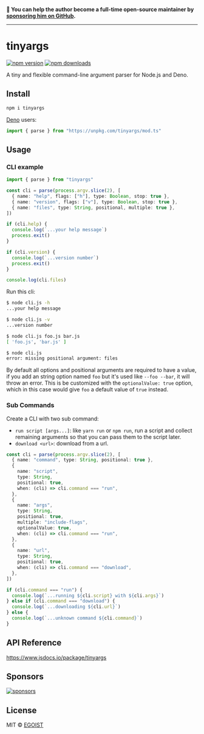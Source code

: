**💛 You can help the author become a full-time open-source maintainer by [sponsoring him on GitHub](https://github.com/sponsors/egoist).**

---

# tinyargs

[![npm version](https://badgen.net/npm/v/tinyargs)](https://npm.im/tinyargs) [![npm downloads](https://badgen.net/npm/dm/tinyargs)](https://npm.im/tinyargs)

A tiny and flexible command-line argument parser for Node.js and Deno.

## Install

```bash
npm i tinyargs
```

[Deno](https://deno.land) users:

```ts
import { parse } from "https://unpkg.com/tinyargs/mod.ts"
```

## Usage

### CLI example

```ts
import { parse } from "tinyargs"

const cli = parse(process.argv.slice(2), [
  { name: "help", flags: ["h"], type: Boolean, stop: true },
  { name: "version", flags: ["v"], type: Boolean, stop: true },
  { name: "files", type: String, positional, multiple: true },
])

if (cli.help) {
  console.log(`...your help message`)
  process.exit()
}

if (cli.version) {
  console.log(`...version number`)
  process.exit()
}

console.log(cli.files)
```

Run this cli:

```bash
$ node cli.js -h
...your help message

$ node cli.js -v
...version number

$ node cli.js foo.js bar.js
[ 'foo.js', 'bar.js' ]

$ node cli.js
error: missing positional argument: files
```

By default all options and positional arguments are required to have a value, if you add an string option named `foo` but it's used like `--foo --bar`, it will throw an error. This is be customized with the `optionalValue: true` option, which in this case would give `foo` a default value of `true` instead.

### Sub Commands

Create a CLI with two sub command:

- `run script [args...]`: like `yarn run` or `npm run`, run a script and collect remaining arguments so that you can pass them to the script later.
- `download <url>`: download from a url.

```ts
const cli = parse(process.argv.slice(2), [
  { name: "command", type: String, positional: true },
  {
    name: "script",
    type: String,
    positional: true,
    when: (cli) => cli.command === "run",
  },
  {
    name: "args",
    type: String,
    positional: true,
    multiple: "include-flags",
    optionalValue: true,
    when: (cli) => cli.command === "run",
  },
  {
    name: "url",
    type: String,
    positional: true,
    when: (cli) => cli.command === "download",
  },
])

if (cli.command === "run") {
  console.log(`...running ${cli.script} with ${cli.args}`)
} else if (cli.command === "download") {
  console.log(`...downloading ${cli.url}`)
} else {
  console.log(`...unknown command ${cli.command}`)
}
```

## API Reference

https://www.jsdocs.io/package/tinyargs

## Sponsors

[![sponsors](https://sponsors-images.egoist.sh/sponsors.svg)](https://github.com/sponsors/egoist)

## License

MIT &copy; [EGOIST](https://github.com/sponsors/egoist)
